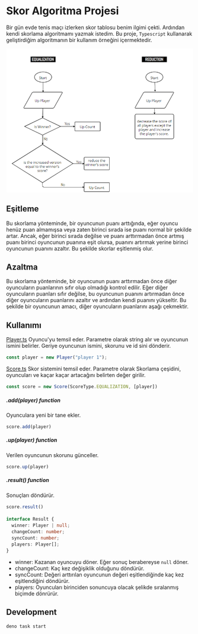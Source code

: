 # Skor Algoritma Projesi

Bir gün evde tenis maçı izlerken skor tablosu benim ilgimi çekti. Ardından kendi skorlama algoritmamı yazmak istedim. Bu proje, `Typescript` kullanarak geliştirdiğim algoritmanın bir kullanım örneğini içermektedir.

![Algorithm](/algorithm.png)

## Eşitleme

Bu skorlama yönteminde, bir oyuncunun puanı arttığında, eğer oyuncu henüz puan almamışsa veya zaten birinci sırada ise puanı normal bir şekilde artar. Ancak, eğer birinci sırada değilse ve puanı arttırmadan önce artmış puanı birinci oyuncunun puanına eşit olursa, puanını artırmak yerine birinci oyuncunun puanını azaltır. Bu şekilde skorlar eşitlenmiş olur.

## Azaltma

Bu skorlama yönteminde, bir oyuncunun puanı arttırmadan önce diğer oyuncuların puanlarının sıfır olup olmadığı kontrol edilir. Eğer diğer oyuncuların puanları sıfır değilse, bu oyuncunun puanını artırmadan önce diğer oyuncuların puanlarını azaltır ve ardından kendi puanını yükseltir. Bu şekilde bir oyuncunun amacı, diğer oyuncuların puanlarını aşağı çekmektir.

## Kullanımı

[Player.ts](/class/Player.ts)
Oyuncu'yu temsil eder. Parametre olarak string alır ve oyuncunun ismini belirler. Geriye oyuncunun ismini, skorunu ve id sini dönderir.

```ts
const player = new Player("player 1");
```

[Score.ts](/class/Score.ts)
Skor sistemini temsil eder. Parametre olarak Skorlama çeşidini, oyuncuları ve kaçar kaçar artacağını belirten değer girilir.

```ts
const score = new Score(ScoreType.EQUALIZATION, [player])
```

##### .add(player) function
Oyunculara yeni bir tane ekler.

```ts
score.add(player)
```

##### .up(player) function
Verilen oyuncunun skorunu günceller.

```ts
score.up(player)
```

##### .result() function
Sonuçları döndürür.

```ts
score.result()

interface Result {
  winner: Player | null;
  changeCount: number;
  syncCount: number;
  players: Player[];
}
```

- winner: Kazanan oyuncuyu döner. Eğer sonuç berabereyse `null` döner.
- changeCount: Kaç kez değişiklik olduğunu döndürür.
- syncCount: Değeri arttırılan oyuncunun değeri eşitlendiğinde kaç kez eşitlendiğini döndürür.
- players: Oyuncuları birinciden sonuncuya olacak şelikde sıralanmış biçimde dönrürür. 

## Development

```
deno task start
```
